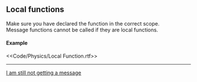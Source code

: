 ## Local functions

Make sure you have declared the function in the correct scope.  
Message functions cannot be called if they are local functions.

#### Example  
<<Code/Physics/Local Function.rtf>>

---
[I am still not getting a message](5%202D%20Collision%20Matrix.md)